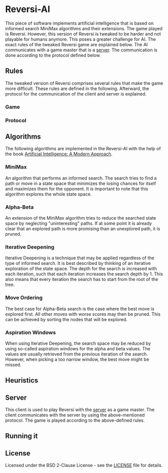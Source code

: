 # Reversi-AI
This piece of software implements artificial intelligence that is based on informed search MiniMax algorithms and their extensions.
The game played is Reversi. However, this version of Reversi is tweaked to be harder and not playable for humans anymore.
This poses a greater challenge for AI. The exact rules of the tweaked Reversi game are explained below.
The AI communicates with a game master that is a [server](https://github.com/DataSecs/Reversi-Server).
The communication is done according to the protocol defined below.

## Rules
The tweaked version of Reversi comprises several rules that make the game more difficult.
These rules are defined in the following.
Afterward, the protocol for the communication of the client and server is explained.

### Game


### Protocol

## Algorithms
The following algorithms are implemented in the Reversi-AI with the help of the book [Artificial Intelligence: A Modern Approach](http://aima.cs.berkeley.edu/).

### MiniMax
An algorithm that performs an informed search.
The search tries to find a path or move in a state space that minimizes the losing chances for itself and maximizes them for the opponent.
It is important to note that this algorithm explores the whole state space.

### Alpha-Beta
An extension of the MiniMax algorithm tries to reduce the searched state space by neglecting "uninteresting" paths.
If at some point it is already clear that an explored path is more promising than an unexplored path, it is pruned.

### Iterative Deepening
Iterative Deepening is a technique that may be applied regardless of the type of informed search.
It is best described by thinking of an iterative exploration of the state space.
The depth for the search is increased with each iteration, such that each iteration increases the search depth by 1.
This also means that every iteration the search has to start from the root of the tree.

### Move Ordering
The best case for Alpha-Beta search is the case where the best move is explored first.
All other moves with worse scores may then be pruned.
This can be achieved by sorting the nodes that will be explored.

### Aspiration Windows
When using Iterative Deepening, the search space may be reduced by using so-called aspiration windows for the alpha and beta values.
The values are usually retrieved from the previous iteration of the search.
However, when picking a too narrow window, the best move might be missed.

## Heuristics

## Server
This client is used to play Reversi with the [server](https://github.com/DataSecs/Reversi-Server) as a game master.
The client communicates with the server by using the above-mentioned protocol.
The game is played according to the above-defined rules.

## Running it

## License
Licensed under the BSD 2-Clause License - see the [LICENSE](https://github.com/DataSecs/Reversi-AI/blob/master/LICENSE) file for details.
